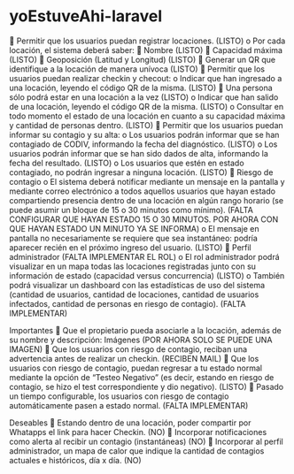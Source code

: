 # yoEstuveAhi-laravel
 Permitir que los usuarios puedan registrar locaciones. (LISTO)
    o Por cada locación, el sistema deberá saber:
         Nombre (LISTO)
         Capacidad máxima (LISTO)
         Geoposición (Latitud y Longitud) (LISTO)
         Generar un QR que identifique a la locación de manera unívoca (LISTO)
 Permitir que los usuarios puedan realizar checkin y checout:
    o Indicar que han ingresado a una locación, leyendo el código QR de la misma. (LISTO)
         Una persona sólo podrá estar en una locación a la vez (LISTO)
    o Indicar que han salido de una locación, leyendo el código QR de la misma. (LISTO) 
    o Consultar en todo momento el estado de una locación en cuanto a su capacidad máxima y cantidad de personas dentro. (LISTO)
 Permitir que los usuarios puedan informar su contagio y su alta:
    o Los usuarios podrán informar que se han contagiado de CODIV, informando la fecha del diagnóstico. (LISTO)
    o Los usuarios podrán informar que se han sido dados de alta, informando la fecha del resultado. (LISTO)
    o Los usuarios que estén en estado contagiado, no podrán ingresar a ninguna locación. (LISTO)
 Riesgo de contagio
    o El sistema deberá notificar mediante un mensaje en la pantalla y mediante correo electrónico a todos aquellos 
    usuarios que hayan estado compartiendo presencia dentro de una locación en algún rango horario 
    (se puede asumir un bloque de 15 o 30 minutos como mínimo). (FALTA CONFIGURAR QUE HAYAN ESTADO 15 O 30 MINUTOS. POR AHORA CON QUE HAYAN ESTADO UN MINUTO YA SE INFORMA)
    o El mensaje en pantalla no necesariamente se requiere que sea instantáneo: podría aparecer recién en el próximo ingreso del usuario. (LISTO)
 Perfil administrador (FALTA IMPLEMENTAR EL ROL)
    o El rol administrador podrá visualizar en un mapa todas las locaciones registradas junto con su información de 
    estado (capacidad versus concurrencia) (LISTO)
    o También podrá visualizar un dashboard con las estadísticas de uso del sistema (cantidad de usuarios, cantidad de 
    locaciones, cantidad de usuarios infectados, cantidad de personas en riesgo de contagio). (FALTA IMPLEMENTAR)

Importantes
 Que el propietario pueda asociarle a la locación, además de su nombre y descripción: Imágenes (POR AHORA SOLO SE PUEDE UNA IMAGEN)
 Que los usuarios con riesgo de contagio, reciban una advertencia antes de realizar un checkin. (RECIBEN MAIL)
 Que los usuarios con riesgo de contagio, puedan regresar a tu estado normal mediante la opción de “Testeo Negativo” 
(es decir, estando en riesgo de contagio, se hizo el test correspondiente y dio negativo). (LISTO)
 Pasado un tiempo configurable, los usuarios con riesgo de contagio automáticamente pasen a estado normal. (FALTA IMPLEMENTAR)

Deseables
 Estando dentro de una locación, poder compartir por Whatapps el link para hacer Checkin. (NO)
 Incorporar notificaciones como alerta al recibir un contagio (instantáneas) (NO)
 Incorporar al perfil administrador, un mapa de calor que indique la cantidad de
contagios actuales e históricos, día x día. (NO)

